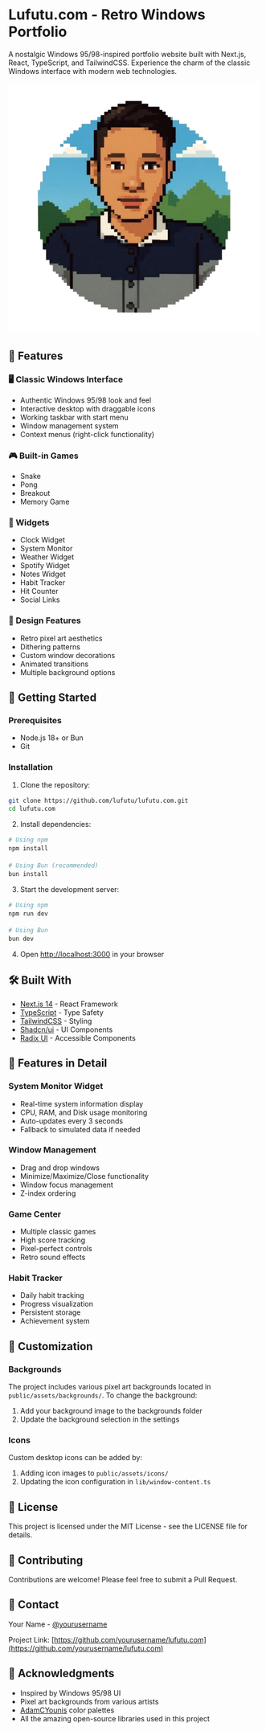 # Lufutu.com - Retro Windows Portfolio

A nostalgic Windows 95/98-inspired portfolio website built with Next.js, React, TypeScript, and TailwindCSS. Experience the charm of the classic Windows interface with modern web technologies.

![Lufutu.com Preview](public/assets/icons/lufutu.png)

## 🌟 Features

### 🖥️ Classic Windows Interface
- Authentic Windows 95/98 look and feel
- Interactive desktop with draggable icons
- Working taskbar with start menu
- Window management system
- Context menus (right-click functionality)

### 🎮 Built-in Games
- Snake
- Pong
- Breakout
- Memory Game

### 🎯 Widgets
- Clock Widget
- System Monitor
- Weather Widget
- Spotify Widget
- Notes Widget
- Habit Tracker
- Hit Counter
- Social Links

### 🎨 Design Features
- Retro pixel art aesthetics
- Dithering patterns
- Custom window decorations
- Animated transitions
- Multiple background options

## 🚀 Getting Started

### Prerequisites
- Node.js 18+ or Bun
- Git

### Installation

1. Clone the repository:
```bash
git clone https://github.com/lufutu/lufutu.com.git
cd lufutu.com
```

2. Install dependencies:
```bash
# Using npm
npm install

# Using Bun (recommended)
bun install
```

3. Start the development server:
```bash
# Using npm
npm run dev

# Using Bun
bun dev
```

4. Open [http://localhost:3000](http://localhost:3000) in your browser

## 🛠️ Built With

- [Next.js 14](https://nextjs.org/) - React Framework
- [TypeScript](https://www.typescriptlang.org/) - Type Safety
- [TailwindCSS](https://tailwindcss.com/) - Styling
- [Shadcn/ui](https://ui.shadcn.com/) - UI Components
- [Radix UI](https://www.radix-ui.com/) - Accessible Components

## 📱 Features in Detail

### System Monitor Widget
- Real-time system information display
- CPU, RAM, and Disk usage monitoring
- Auto-updates every 3 seconds
- Fallback to simulated data if needed

### Window Management
- Drag and drop windows
- Minimize/Maximize/Close functionality
- Window focus management
- Z-index ordering

### Game Center
- Multiple classic games
- High score tracking
- Pixel-perfect controls
- Retro sound effects

### Habit Tracker
- Daily habit tracking
- Progress visualization
- Persistent storage
- Achievement system

## 🎨 Customization

### Backgrounds
The project includes various pixel art backgrounds located in `public/assets/backgrounds/`. To change the background:

1. Add your background image to the backgrounds folder
2. Update the background selection in the settings

### Icons
Custom desktop icons can be added by:

1. Adding icon images to `public/assets/icons/`
2. Updating the icon configuration in `lib/window-content.ts`

## 📝 License

This project is licensed under the MIT License - see the LICENSE file for details.

## 🤝 Contributing

Contributions are welcome! Please feel free to submit a Pull Request.

## 📧 Contact

Your Name - [@yourusername](https://twitter.com/yourusername)

Project Link: [https://github.com/yourusername/lufutu.com](https://github.com/yourusername/lufutu.com)

## 🙏 Acknowledgments

- Inspired by Windows 95/98 UI
- Pixel art backgrounds from various artists
- [AdamCYounis](https://lospec.com/adamcyounis) color palettes
- All the amazing open-source libraries used in this project

